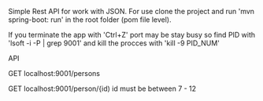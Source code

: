 Simple Rest API for work with JSON.
For use clone the project and run 'mvn spring-boot: run' in the root folder (pom file level).

If you terminate the app with 'Ctrl+Z' port may be stay busy so find PID with 'lsoft -i -P | grep 9001'
and kill the procces with 'kill -9 PID_NUM'


API

GET localhost:9001/persons

GET localhost:9001/person/{id)    id must be between 7 - 12
